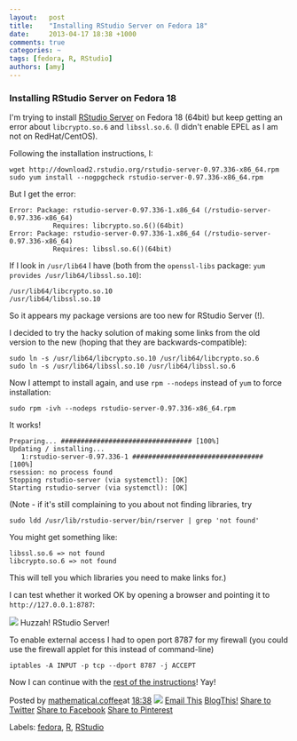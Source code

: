 ```yaml
---
layout:   post
title:    "Installing RStudio Server on Fedora 18"
date:     2013-04-17 18:38 +1000
comments: true
categories: ~
tags: [fedora, R, RStudio]
authors: [amy]
---
```

### Installing RStudio Server on Fedora 18

I'm trying to install [RStudio Server](http://www.rstudio.com/ide/download/server) on Fedora 18 (64bit) but keep getting an error about `libcrypto.so.6` and `libssl.so.6`. (I didn't enable EPEL as I am not on RedHat/CentOS).

Following the installation instructions, I:

    wget http://download2.rstudio.org/rstudio-server-0.97.336-x86_64.rpm
    sudo yum install --nogpgcheck rstudio-server-0.97.336-x86_64.rpm

But I get the error:

    Error: Package: rstudio-server-0.97.336-1.x86_64 (/rstudio-server-0.97.336-x86_64)
               Requires: libcrypto.so.6()(64bit)
    Error: Package: rstudio-server-0.97.336-1.x86_64 (/rstudio-server-0.97.336-x86_64)
               Requires: libssl.so.6()(64bit)

If I look in `/usr/lib64` I have (both from the `openssl-libs` package: `yum provides /usr/lib64/libssl.so.10`):

    /usr/lib64/libcrypto.so.10
    /usr/lib64/libssl.so.10

So it appears my package versions are too new for RStudio Server (!).

I decided to try the hacky solution of making some links from the old version to the new (hoping that they are backwards-compatible):

    sudo ln -s /usr/lib64/libcrypto.so.10 /usr/lib64/libcrypto.so.6
    sudo ln -s /usr/lib64/libssl.so.10 /usr/lib64/libssl.so.6

Now I attempt to install again, and use `rpm --nodeps` instead of `yum` to force installation:

    sudo rpm -ivh --nodeps rstudio-server-0.97.336-x86_64.rpm

It works!

    Preparing... ################################# [100%]
    Updating / installing...
       1:rstudio-server-0.97.336-1 ################################# [100%]
    rsession: no process found
    Stopping rstudio-server (via systemctl): [OK]
    Starting rstudio-server (via systemctl): [OK]

(Note - if it's still complaining to you about not finding libraries, try

    sudo ldd /usr/lib/rstudio-server/bin/rserver | grep 'not found'

You might get something like:

    libssl.so.6 => not found
    libcrypto.so.6 => not found

This will tell you which libraries you need to make links for.)

I can test whether it worked OK by opening a browser and pointing it to `http://127.0.0.1:8787`:

<tbody>
<tr><td style="text-align: center;"><a href="http://1.bp.blogspot.com/-XyLXuhSSjEw/UW9NtEHT4eI/AAAAAAAAByU/zOzQDj33Zqs/s1600/rstudio.png" imageanchor="1" style="margin-left: auto; margin-right: auto;"><img border="0" src="http://1.bp.blogspot.com/-XyLXuhSSjEw/UW9NtEHT4eI/AAAAAAAAByU/zOzQDj33Zqs/s320/rstudio.png"></a></td></tr>
<tr><td class="tr-caption" style="text-align: center;">Huzzah! RStudio Server!</td></tr>
</tbody>

To enable external access I had to open port 8787 for my firewall (you could use the firewall applet for this instead of command-line)

    iptables -A INPUT -p tcp --dport 8787 -j ACCEPT

Now I can continue with the [rest of the instructions](http://www.rstudio.com/ide/docs/server/getting_started)! Yay!

Posted by [mathematical.coffee](http://www.blogger.com/profile/15453196627437456098 "author profile")at [<abbr class="published" title="2013-04-17T18:38:00-07:00">18:38</abbr>](installing-rstudio-server-on-fedora-18.html "permanent link") [![](http://img2.blogblog.com/img/icon18_edit_allbkg.gif)](http://www.blogger.com/post-edit.g?blogID=7039473604287682752&postID=3674172317330184561&from=pencil "Edit Post")
 [Email This](http://www.blogger.com/share-post.g?blogID=7039473604287682752&postID=3674172317330184561&target=email "Email This") [BlogThis!](http://www.blogger.com/share-post.g?blogID=7039473604287682752&postID=3674172317330184561&target=blog "BlogThis!") [Share to Twitter](http://www.blogger.com/share-post.g?blogID=7039473604287682752&postID=3674172317330184561&target=twitter "Share to Twitter") [Share to Facebook](http://www.blogger.com/share-post.g?blogID=7039473604287682752&postID=3674172317330184561&target=facebook "Share to Facebook") [Share to Pinterest](http://www.blogger.com/share-post.g?blogID=7039473604287682752&postID=3674172317330184561&target=pinterest "Share to Pinterest")
<plusone source="blogger:blog:plusone" href="http://mathematicalcoffee.blogspot.com/2013/04/installing-rstudio-server-on-fedora-18.html" size="medium" width="300" annotation="inline"></plusone>

Labels: [fedora](../../search/label/fedora.html), [R](../../search/label/R.html), [RStudio](../../search/label/RStudio.html)

